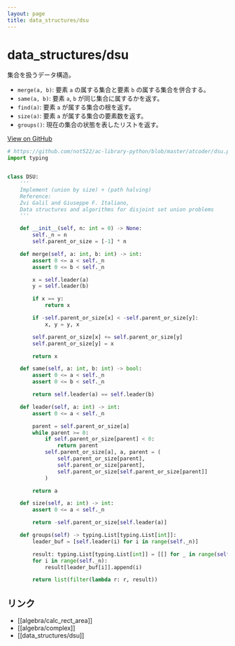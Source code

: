```yaml
---
layout: page
title: data_structures/dsu
---
```


# data_structures/dsu

集合を扱うデータ構造。
- `merge(a, b)`: 要素 `a` の属する集合と要素 `b` の属する集合を併合する。
- `same(a, b)`: 要素 `a`, `b` が同じ集合に属するかを返す。
- `find(a)`: 要素 `a` が属する集合の根を返す。
- `size(a)`: 要素 `a` が属する集合の要素数を返す。
- `groups()`: 現在の集合の状態を表したリストを返す。

[View on GitHub](https://github.com/moyomogi/python_2022_lib/blob/master/lib/data_structures/dsu.py)

```py
# https://github.com/not522/ac-library-python/blob/master/atcoder/dsu.py
import typing


class DSU:
    '''
    Implement (union by size) + (path halving)
    Reference:
    Zvi Galil and Giuseppe F. Italiano,
    Data structures and algorithms for disjoint set union problems
    '''

    def __init__(self, n: int = 0) -> None:
        self._n = n
        self.parent_or_size = [-1] * n

    def merge(self, a: int, b: int) -> int:
        assert 0 <= a < self._n
        assert 0 <= b < self._n

        x = self.leader(a)
        y = self.leader(b)

        if x == y:
            return x

        if -self.parent_or_size[x] < -self.parent_or_size[y]:
            x, y = y, x

        self.parent_or_size[x] += self.parent_or_size[y]
        self.parent_or_size[y] = x

        return x

    def same(self, a: int, b: int) -> bool:
        assert 0 <= a < self._n
        assert 0 <= b < self._n

        return self.leader(a) == self.leader(b)

    def leader(self, a: int) -> int:
        assert 0 <= a < self._n

        parent = self.parent_or_size[a]
        while parent >= 0:
            if self.parent_or_size[parent] < 0:
                return parent
            self.parent_or_size[a], a, parent = (
                self.parent_or_size[parent],
                self.parent_or_size[parent],
                self.parent_or_size[self.parent_or_size[parent]]
            )

        return a

    def size(self, a: int) -> int:
        assert 0 <= a < self._n

        return -self.parent_or_size[self.leader(a)]

    def groups(self) -> typing.List[typing.List[int]]:
        leader_buf = [self.leader(i) for i in range(self._n)]

        result: typing.List[typing.List[int]] = [[] for _ in range(self._n)]
        for i in range(self._n):
            result[leader_buf[i]].append(i)

        return list(filter(lambda r: r, result))
```

## リンク
- [[algebra/calc_rect_area]]
- [[algebra/complex]]
- [[data_structures/dsu]]
